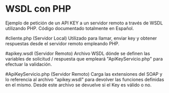 # WSDL con PHP
Ejemplo de petición de un API KEY a un servidor remoto a través de WSDL utilizando PHP. Código documentado totalmente en Español.

#cliente.php (Servidor Local)
Utilizado para llamar, enviar key y obtener respuestas desde el servidor remoto empleando PHP.

#apikey.wsdl (Servidor Remoto)
Archivo WSDL dónde se definen las variables de solicitud / respuesta que empleará "ApiKeyServicio.php" para efectuar la validación.

#ApiKeyServicio.php (Servidor Remoto)
Carga las extensiones del SOAP y lo referencia al archivo "apikey.wsdl" para devolver las funciones definidas en el mismo. Desde este archivo se devuelve si el Key es válido o no.

